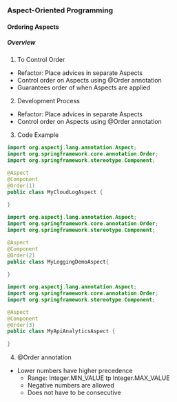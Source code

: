 ### Aspect-Oriented Programming

#### Ordering Aspects

##### Overview
1. To Control Order
- Refactor: Place advices in separate Aspects
- Control order on Aspects using @Order annotation
- Guarantees order of when Aspects are applied

2. Development Process
- Refactor: Place advices in separate Aspects
- Control order on Aspects using @Order annotation

3. Code Example

```java
import org.aspectj.lang.annotation.Aspect;
import org.springframework.core.annotation.Order;
import org.springframework.stereotype.Component;

@Aspect
@Component
@Order(1)
public class MyCloudLogAspect {
    
}
```

```java
import org.aspectj.lang.annotation.Aspect;
import org.springframework.core.annotation.Order;
import org.springframework.stereotype.Component;

@Aspect
@Component
@Order(2)
public class MyLoggingDemoAspect{
    
}
```

```java
import org.aspectj.lang.annotation.Aspect;
import org.springframework.core.annotation.Order;
import org.springframework.stereotype.Component;

@Aspect
@Component
@Order(3)
public class MyApiAnalyticsAspect {
    
}
```

4. @Order annotation
- Lower numbers have higher precedence
  - Range: Integer.MIN_VALUE tp Integer.MAX_VALUE
  - Negative numbers are allowed
  - Does not have to be consecutive


